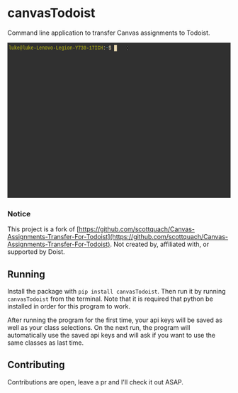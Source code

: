 # canvasTodoist
Command line application to transfer Canvas assignments to Todoist.
<center><img src="/demo.gif" width="600" height="350"/></center>


### Notice
This project is a fork of [https://github.com/scottquach/Canvas-Assignments-Transfer-For-Todoist](https://github.com/scottquach/Canvas-Assignments-Transfer-For-Todoist).
Not created by, affiliated with, or supported by Doist.

## Running
Install the package with `pip install canvasTodoist`. Then run it by running `canvasTodoist` from the terminal. Note that it is required that python be installed in order for this program to work.

After running the program for the first time, your api keys will be saved as well as your class selections. On the next run, the program will automatically use the saved api keys and will ask if you want to use the same classes as last time.

## Contributing
Contributions are open, leave a pr and I'll check it out ASAP.

